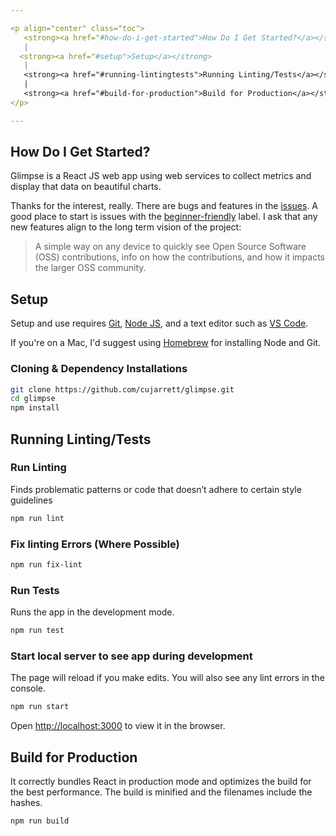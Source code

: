 ```yaml
---

<p align="center" class="toc">
   <strong><a href="#how-do-i-get-started">How Do I Get Started?</a></strong>
   |
  <strong><a href="#setup">Setup</a></strong>
   |
   <strong><a href="#running-lintingtests">Running Linting/Tests</a></strong>
   |
   <strong><a href="#build-for-production">Build for Production</a></strong>
</p>

---
```


## How Do I Get Started?
Glimpse is a React JS web app using web services to collect metrics and display that data on
beautiful charts.

Thanks for the interest, really. There are bugs and features in the [issues](https://github.com/cujarrett/glimpse/issues).
A good place to start is issues with the [beginner-friendly](https://github.com/cujarrett/glimpse/issues?q=is%3Aissue+is%3Aopen+label%3Abeginner-friendly)
label. I ask that any new features align to the long term vision of the project:

> A simple way on any device to quickly see Open Source Software (OSS) contributions, info on how the contributions, and how it impacts the larger OSS community.

## Setup
Setup and use requires [Git](https://git-scm.com/),
[Node JS](https://nodejs.org/en/), and a text editor such as
[VS Code](https://code.visualstudio.com/).

If you're on a Mac, I'd suggest using [Homebrew](https://brew.sh/) for installing Node and Git.

### Cloning & Dependency Installations
```sh
git clone https://github.com/cujarrett/glimpse.git
cd glimpse
npm install
```

## Running Linting/Tests

### Run Linting
Finds problematic patterns or code that doesn’t adhere to certain style guidelines
```sh
npm run lint
```

### Fix linting Errors (Where Possible)
```sh
npm run fix-lint
```

### Run Tests
Runs the app in the development mode.
```sh
npm run test
```

### Start local server to see app during development
The page will reload if you make edits. You will also see any lint errors in the console.
```sh
npm run start
```
Open [http://localhost:3000](http://localhost:3000) to view it in the browser.

## Build for Production
It correctly bundles React in production mode and optimizes the build for the best performance.
The build is minified and the filenames include the hashes.
```sh
npm run build
```

